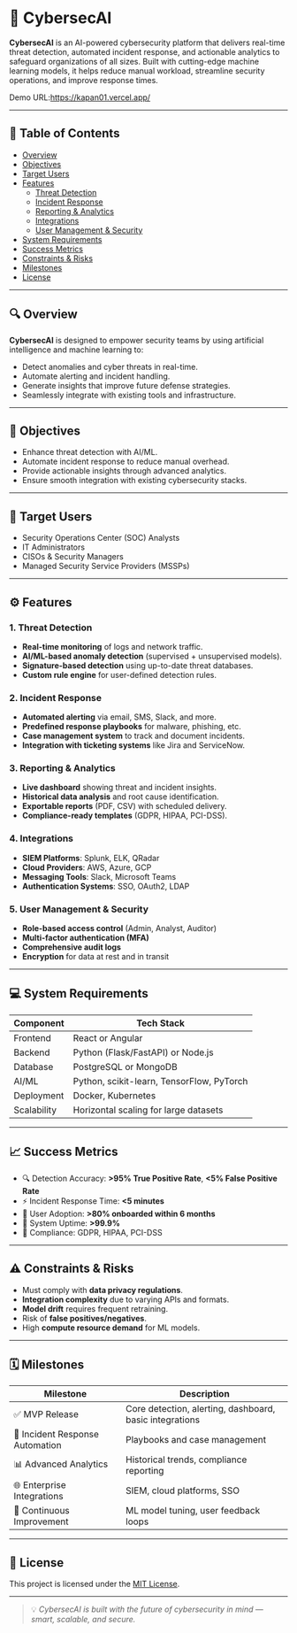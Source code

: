 # 🚀 CybersecAI

**CybersecAI** is an AI-powered cybersecurity platform that delivers real-time threat detection, automated incident response, and actionable analytics to safeguard organizations of all sizes. Built with cutting-edge machine learning models, it helps reduce manual workload, streamline security operations, and improve response times.

Demo URL:https://kapan01.vercel.app/

---

## 📌 Table of Contents

- [Overview](#overview)
- [Objectives](#objectives)
- [Target Users](#target-users)
- [Features](#features)
  - [Threat Detection](#threat-detection)
  - [Incident Response](#incident-response)
  - [Reporting & Analytics](#reporting--analytics)
  - [Integrations](#integrations)
  - [User Management & Security](#user-management--security)
- [System Requirements](#system-requirements)
- [Success Metrics](#success-metrics)
- [Constraints & Risks](#constraints--risks)
- [Milestones](#milestones)
- [License](#license)

---

## 🔍 Overview

**CybersecAI** is designed to empower security teams by using artificial intelligence and machine learning to:

- Detect anomalies and cyber threats in real-time.
- Automate alerting and incident handling.
- Generate insights that improve future defense strategies.
- Seamlessly integrate with existing tools and infrastructure.

---

## 🎯 Objectives

- Enhance threat detection with AI/ML.
- Automate incident response to reduce manual overhead.
- Provide actionable insights through advanced analytics.
- Ensure smooth integration with existing cybersecurity stacks.

---

## 👥 Target Users

- Security Operations Center (SOC) Analysts  
- IT Administrators  
- CISOs & Security Managers  
- Managed Security Service Providers (MSSPs)

---

## ⚙️ Features

### 1. Threat Detection

- **Real-time monitoring** of logs and network traffic.
- **AI/ML-based anomaly detection** (supervised + unsupervised models).
- **Signature-based detection** using up-to-date threat databases.
- **Custom rule engine** for user-defined detection rules.

### 2. Incident Response

- **Automated alerting** via email, SMS, Slack, and more.
- **Predefined response playbooks** for malware, phishing, etc.
- **Case management system** to track and document incidents.
- **Integration with ticketing systems** like Jira and ServiceNow.

### 3. Reporting & Analytics

- **Live dashboard** showing threat and incident insights.
- **Historical data analysis** and root cause identification.
- **Exportable reports** (PDF, CSV) with scheduled delivery.
- **Compliance-ready templates** (GDPR, HIPAA, PCI-DSS).

### 4. Integrations

- **SIEM Platforms**: Splunk, ELK, QRadar  
- **Cloud Providers**: AWS, Azure, GCP  
- **Messaging Tools**: Slack, Microsoft Teams  
- **Authentication Systems**: SSO, OAuth2, LDAP  

### 5. User Management & Security

- **Role-based access control** (Admin, Analyst, Auditor)
- **Multi-factor authentication (MFA)**
- **Comprehensive audit logs**
- **Encryption** for data at rest and in transit

---

## 💻 System Requirements

| Component | Tech Stack |
|----------|------------|
| Frontend | React or Angular |
| Backend | Python (Flask/FastAPI) or Node.js |
| Database | PostgreSQL or MongoDB |
| AI/ML | Python, scikit-learn, TensorFlow, PyTorch |
| Deployment | Docker, Kubernetes |
| Scalability | Horizontal scaling for large datasets |

---

## 📈 Success Metrics

- 🔍 Detection Accuracy: **>95% True Positive Rate**, **<5% False Positive Rate**
- ⚡ Incident Response Time: **<5 minutes**
- 👥 User Adoption: **>80% onboarded within 6 months**
- 🔄 System Uptime: **>99.9%**
- 📜 Compliance: GDPR, HIPAA, PCI-DSS

---

## ⚠️ Constraints & Risks

- Must comply with **data privacy regulations**.
- **Integration complexity** due to varying APIs and formats.
- **Model drift** requires frequent retraining.
- Risk of **false positives/negatives**.
- High **compute resource demand** for ML models.

---

## 🗓️ Milestones

| Milestone                     | Description                                                |
|------------------------------|------------------------------------------------------------|
| ✅ MVP Release                | Core detection, alerting, dashboard, basic integrations    |
| 🔄 Incident Response Automation | Playbooks and case management                             |
| 📊 Advanced Analytics         | Historical trends, compliance reporting                   |
| 🌐 Enterprise Integrations    | SIEM, cloud platforms, SSO                                |
| 🔁 Continuous Improvement     | ML model tuning, user feedback loops                      |

---

## 📜 License

This project is licensed under the [MIT License](LICENSE).

---

> 💡 *CybersecAI is built with the future of cybersecurity in mind — smart, scalable, and secure.*

